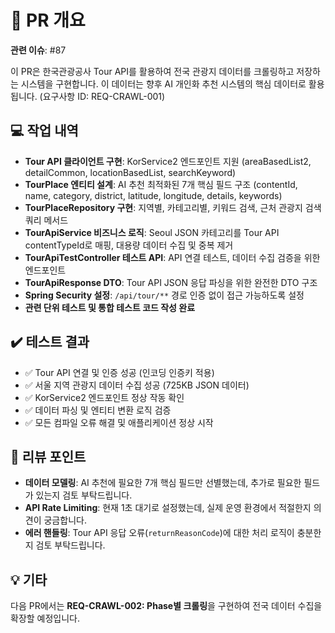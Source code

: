 # 📝 PR 개요
**관련 이슈**: #87

이 PR은 한국관광공사 Tour API를 활용하여 전국 관광지 데이터를 크롤링하고 저장하는 시스템을 구현합니다. 이 데이터는 향후 AI 개인화 추천 시스템의 핵심 데이터로 활용됩니다. (요구사항 ID: REQ-CRAWL-001)

## 💻 작업 내역
- **Tour API 클라이언트 구현**: KorService2 엔드포인트 지원 (areaBasedList2, detailCommon, locationBasedList, searchKeyword)
- **TourPlace 엔티티 설계**: AI 추천 최적화된 7개 핵심 필드 구조 (contentId, name, category, district, latitude, longitude, details, keywords)
- **TourPlaceRepository 구현**: 지역별, 카테고리별, 키워드 검색, 근처 관광지 검색 쿼리 메서드
- **TourApiService 비즈니스 로직**: Seoul JSON 카테고리를 Tour API contentTypeId로 매핑, 대용량 데이터 수집 및 중복 제거
- **TourApiTestController 테스트 API**: API 연결 테스트, 데이터 수집 검증을 위한 엔드포인트
- **TourApiResponse DTO**: Tour API JSON 응답 파싱을 위한 완전한 DTO 구조
- **Spring Security 설정**: `/api/tour/**` 경로 인증 없이 접근 가능하도록 설정
- **관련 단위 테스트 및 통합 테스트 코드 작성 완료**

## ✔️ 테스트 결과
- ✅ Tour API 연결 및 인증 성공 (인코딩 인증키 적용)
- ✅ 서울 지역 관광지 데이터 수집 성공 (725KB JSON 데이터)
- ✅ KorService2 엔드포인트 정상 작동 확인
- ✅ 데이터 파싱 및 엔티티 변환 로직 검증
- ✅ 모든 컴파일 오류 해결 및 애플리케이션 정상 시작

## 🧐 리뷰 포인트
- **데이터 모델링**: AI 추천에 필요한 7개 핵심 필드만 선별했는데, 추가로 필요한 필드가 있는지 검토 부탁드립니다.
- **API Rate Limiting**: 현재 1초 대기로 설정했는데, 실제 운영 환경에서 적절한지 의견이 궁금합니다.
- **에러 핸들링**: Tour API 응답 오류(`returnReasonCode`)에 대한 처리 로직이 충분한지 검토 부탁드립니다.

## 💡 기타
다음 PR에서는 **REQ-CRAWL-002: Phase별 크롤링**을 구현하여 전국 데이터 수집을 확장할 예정입니다.
